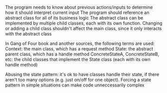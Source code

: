 The program needs to know about previous actions/inputs to determine how it should interpret current input
The program should reference an abstract class for all of its business logic
The abstract class can be implemented by multiple child classes, each with its own function. 
Changing or adding a child class shouldn't affect the main class, since it only interacts with the abstract class

In Gang of Four book and another sources, the following terms are used:
	Context:  the main class, which has a request method
	State:  the abstract parent class, which has a handle method
	ConcreteStateA, ConcreteStateB, etc:  the child classes that implement the State class (each with its own handle method)

Abusing the state pattern:  it's ok to have classes handle their state, if there aren't too many options (e.g. just on/off for one object). Forcing a state pattern in simple situations can make code unneccessarily complex